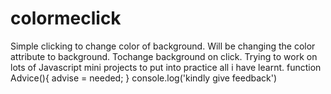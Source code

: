 # colormeclick
Simple clicking to change color of background. Will be changing the color attribute to background. Tochange background on click.
Trying to work on lots of Javascript mini projects to put into practice all i have learnt.
function Advice(){
advise = needed;
}
console.log('kindly give feedback')
